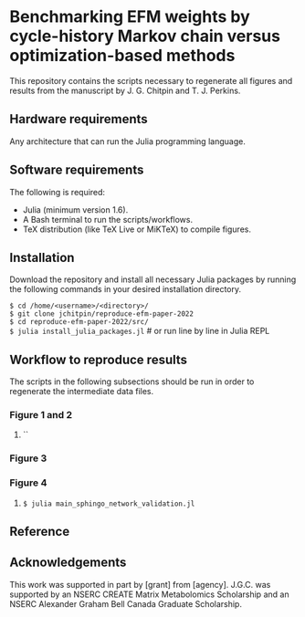 # Benchmarking EFM weights by cycle-history Markov chain versus optimization-based methods

This repository contains the scripts necessary to regenerate all figures and
results from the manuscript by J. G. Chitpin and T. J. Perkins.

## Hardware requirements

Any architecture that can run the Julia programming language.


## Software requirements

The following is required:

* Julia (minimum version 1.6).
* A Bash terminal to run the scripts/workflows.
* TeX distribution (like TeX Live or MiKTeX) to compile figures.

## Installation

Download the repository and install all necessary Julia packages by running the
following commands in your desired installation directory.

`$ cd /home/<username>/<directory>/`  
`$ git clone jchitpin/reproduce-efm-paper-2022`  
`$ cd reproduce-efm-paper-2022/src/`  
`$ julia install_julia_packages.jl` # or run line by line in Julia REPL

## Workflow to reproduce results

The scripts in the following subsections should be run in order to regenerate
the intermediate data files.

### Figure 1 and 2

1. ``



### Figure 3


### Figure 4

1. `$ julia main_sphingo_network_validation.jl`



## Reference



## Acknowledgements

This work was supported in part by [grant] from [agency]. J.G.C. was
supported by an NSERC CREATE Matrix Metabolomics Scholarship and
an NSERC Alexander Graham Bell Canada Graduate Scholarship.




